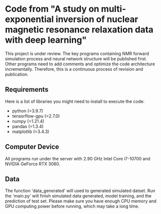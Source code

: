 Code from "A study on multi-exponential inversion of nuclear magnetic resonance relaxation data with deep learning"
=======================================================================================================================
This project is under review.
The key programs containing NMR forward simulation process and neural network structure will be published first. 
Other programs need to add comments and optimize the code architecture incrementally. 
Therefore, this is a continuous process of revision and publication.

Requirements
------------------------------------------------------
Here is a list of libraries you might need to install to execute the code:
* python (=3.9.7)
* tensorflow-gpu (=2.7.0)
* numpy (=1.21.4)
* pandas (=1.3.4)
* matplotlib (=3.4.3)

Computer Device
------------------------------------------------------
All programs run under the server with 2.90 GHz Intel Core i7-10700 and NVIDIA GeForce RTX 3060.

Data
------------------------------------------------------
The function 'data_generated' will used to generated simulated datset.
Run the 'main.py' will finish simulated data generated, model training, and the prediction of test set.
Please make sure you have enough CPU memory and GPU computing power before running, which may take a long time.